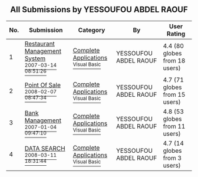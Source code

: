 ﻿<div align="center">

## All Submissions by YESSOUFOU ABDEL RAOUF

</div>

No.  | Submission | Category | By   | User Rating
---- | ---------- | -------- | ---- | -----------
1 | [Restaurant Management System<br /><sup>2007-03-14 08:51:26</sup>](https://github.com/Planet-Source-Code/yessoufou-abdel-raouf-restaurant-management-system__1-67709) | [Complete Applications<br /><sup>Visual Basic</sup>](../ByCategory/complete-applications__1-27.md) | YESSOUFOU ABDEL RAOUF | 4.4 (80 globes from 18 users)
2 | [Point Of Sale<br /><sup>2008-02-07 08:47:34</sup>](https://github.com/Planet-Source-Code/yessoufou-abdel-raouf-point-of-sale__1-70060) | [Complete Applications<br /><sup>Visual Basic</sup>](../ByCategory/complete-applications__1-27.md) | YESSOUFOU ABDEL RAOUF | 4.7 (71 globes from 15 users)
3 | [Bank Management<br /><sup>2007-01-04 09:47:10</sup>](https://github.com/Planet-Source-Code/yessoufou-abdel-raouf-bank-management__1-67719) | [Complete Applications<br /><sup>Visual Basic</sup>](../ByCategory/complete-applications__1-27.md) | YESSOUFOU ABDEL RAOUF | 4.8 (53 globes from 11 users)
4 | [DATA SEARCH<br /><sup>2008-03-11 18:31:44</sup>](https://github.com/Planet-Source-Code/yessoufou-abdel-raouf-data-search__1-70249) | [Complete Applications<br /><sup>Visual Basic</sup>](../ByCategory/complete-applications__1-27.md) | YESSOUFOU ABDEL RAOUF | 4.7 (14 globes from 3 users)
